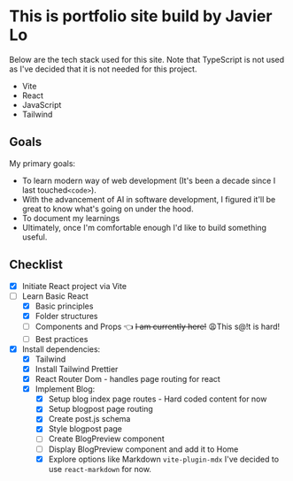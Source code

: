 # This is portfolio site build by Javier Lo

Below are the tech stack used for this site. Note that TypeScript is not used as I've decided that it is not needed for this project.

- Vite
- React
- JavaScript
- Tailwind

## Goals

My primary goals:

- To learn modern way of web development (It's been a decade since I last touched`<code>`).
- With the advancement of AI in software development, I figured it'll be great to know what's going on under the hood.
- To document my learnings
- Ultimately, once I'm comfortable enough I'd like to build something useful.

## Checklist

- [x] Initiate React project via Vite
- [ ] Learn Basic React
  - [x] Basic principles
  - [x] Folder structures
  - [ ] Components and Props 👈 ~~I am currently here!~~ 😩This s@!t is hard!
  - [ ] Best practices

- [x] Install dependencies:
  - [x] Tailwind
  - [x] Install Tailwind Prettier
  - [x] React Router Dom - handles page routing for react
  - [x] Implement Blog:
    - [x] Setup blog index page routes - Hard coded content for now
    - [x] Setup blogpost page routing
    - [x] Create post.js schema
    - [x] Style blogpost page
    - [ ] Create BlogPreview component
    - [ ] Display BlogPreview component and add it to Home
    - [x] Explore options like Markdown `vite-plugin-mdx` I've decided to use `react-markdown` for now.
